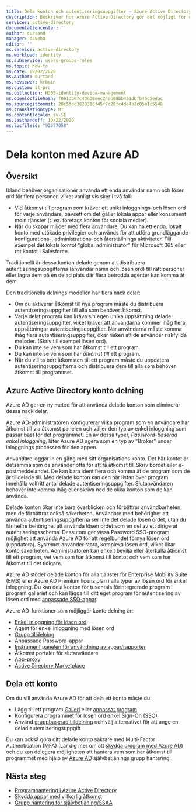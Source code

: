 ```yaml
---
title: Dela konton och autentiseringsuppgifter – Azure Active Directory | Microsoft Docs
description: Beskriver hur Azure Active Directory gör det möjligt för organisationer att på ett säkert sätt dela konton för lokala appar och konsument moln tjänster.
services: active-directory
documentationcenter: ''
author: curtand
manager: daveba
editor: ''
ms.service: active-directory
ms.workload: identity
ms.subservice: users-groups-roles
ms.topic: how-to
ms.date: 09/02/2020
ms.author: curtand
ms.reviewer: krbain
ms.custom: it-pro
ms.collection: M365-identity-device-management
ms.openlocfilehash: f0b1db07c40a38eec24ab88bb451dbfb46c5edac
ms.sourcegitcommit: 28c5fdc3828316f45f7c20fc4de4b2c05a1c5548
ms.translationtype: MT
ms.contentlocale: sv-SE
ms.lasthandoff: 10/22/2020
ms.locfileid: "92377058"
---
```

# <a name="sharing-accounts-with-azure-ad"></a>Dela konton med Azure AD

## <a name="overview"></a>Översikt

Ibland behöver organisationer använda ett enda användar namn och lösen ord för flera personer, vilket vanligt vis sker i två fall:

* Vid åtkomst till program som kräver ett unikt inloggnings-och lösen ord för varje användare, oavsett om det gäller lokala appar eller konsument moln tjänster (t. ex. företags konton för sociala medier).
* När du skapar miljöer med flera användare. Du kan ha ett enda, lokalt konto med utökade privilegier och används för att utföra grundläggande konfigurations-, administrations-och återställnings aktiviteter. Till exempel det lokala kontot "global administratör" för Microsoft 365 eller rot kontot i Salesforce.

Traditionellt är dessa konton delade genom att distribuera autentiseringsuppgifterna (användar namn och lösen ord) till rätt personer eller lagra dem på en delad plats där flera betrodda agenter kan komma åt dem.

Den traditionella delnings modellen har flera nack delar:

* Om du aktiverar åtkomst till nya program måste du distribuera autentiseringsuppgifter till alla som behöver åtkomst.
* Varje delat program kan kräva sin egen unika uppsättning delade autentiseringsuppgifter, vilket kräver att användarna kommer ihåg flera uppsättningar autentiseringsuppgifter. När användarna måste komma ihåg flera autentiseringsuppgifter, ökar risken att de använder riskfyllda metoder. (Skriv till exempel lösen ord).
* Du kan inte se vem som har åtkomst till ett program.
* Du kan inte se vem som har *åtkomst till* ett program.
* När du vill ta bort åtkomsten till ett program måste du uppdatera autentiseringsuppgifterna och distribuera dem till alla som behöver åtkomst till programmet.

## <a name="azure-active-directory-account-sharing"></a>Azure Active Directory konto delning

Azure AD ger en ny metod för att använda delade konton som eliminerar dessa nack delar.

Azure AD-administratören konfigurerar vilka program som en användare har åtkomst till via åtkomst panelen och väljer den typ av enkel inloggning som passar bäst för det programmet. En av dessa typer, *Password-baserad enkel inloggning*, låter Azure AD agera som en typ av "Broker" under inloggnings processen för den appen.

Användare loggar in en gång med sitt organisations konto. Det här kontot är detsamma som de använder ofta för att få åtkomst till Skriv bordet eller e-postmeddelandet. De kan bara identifiera och komma åt de program som de är tilldelade till. Med delade konton kan den här listan över program innehålla valfritt antal delade autentiseringsuppgifter. Slutanvändaren behöver inte komma ihåg eller skriva ned de olika konton som de kan använda.

Delade konton ökar inte bara överblicken och förbättrar användbarheten, men de förbättrar också säkerheten. Användare med behörighet att använda autentiseringsuppgifterna ser inte det delade lösen ordet, utan du får hellre behörighet att använda lösen ordet som en del av ett dirigerat autentiseringsschema. Dessutom ger vissa Password SSO-program möjlighet att använda Azure AD för att regelbundet förnya lösen ord (uppdatera). Systemet använder stora, komplexa lösen ord, vilket ökar konto säkerheten. Administratören kan enkelt bevilja eller återkalla åtkomst till ett program, vet vem som har åtkomst till kontot och vem som har åtkomst till det tidigare.

Azure AD stöder delade konton för alla tjänster för Enterprise Mobility Suite (EMS) eller Azure AD Premium licens plan i alla typer av lösen ord för enkel inloggning. Du kan dela konton för tusentals förintegrerade program i program galleriet och kan lägga till ditt eget program för autentisering av lösen ord med [anpassade SSO-appar](../manage-apps/what-is-single-sign-on.md).

Azure AD-funktioner som möjliggör konto delning är:

* [Enkel inloggning för lösen ord](../manage-apps/sso-options.md#password-based-sso)
* Agent för enkel inloggning med lösen ord
* [Grupp tilldelning](groups-self-service-management.md)
* Anpassade Password-appar
* [Instrument panelen för användning av appar/rapporter](../authentication/howto-sspr-reporting.md)
* Åtkomst portaler för slutanvändare
* [App-proxy](../manage-apps/application-proxy.md)
* [Active Directory Marketplace](https://azuremarketplace.microsoft.com/marketplace/apps/Microsoft.AzureActiveDirectory)

## <a name="sharing-an-account"></a>Dela ett konto

Om du vill använda Azure AD för att dela ett konto måste du:

* Lägg till ett program [Galleri](https://azuremarketplace.microsoft.com/marketplace/apps/Microsoft.AzureActiveDirectory) eller [anpassat program](https://cloudblogs.microsoft.com/enterprisemobility/2015/06/17/bring-your-own-app-with-azure-ad-self-service-saml-configuration-now-in-preview/)
* Konfigurera programmet för lösen ord enkel Sign-On (SSO)
* Använd [gruppbaserad tilldelning](groups-saasapps.md) och välj alternativet för att ange en delad autentiseringsuppgift

Du kan också göra ditt delade konto säkrare med Multi-Factor Authentication (MFA) (Lär dig mer om att [skydda program med Azure AD](../authentication/concept-mfa-howitworks.md)) och du kan delegera möjligheten att hantera vem som har åtkomst till programmet med hjälp av [Azure AD](groups-self-service-management.md) självbetjänings grupp hantering.

## <a name="next-steps"></a>Nästa steg

* [Programhantering i Azure Active Directory](../manage-apps/what-is-application-management.md)
* [Skydda appar med villkorlig åtkomst](../../active-directory-b2c/overview.md)
* [Grupp hantering för självbetjäning/SSAA](groups-self-service-management.md)